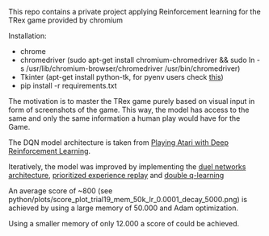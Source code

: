 This repo contains a private project applying Reinforcement learning for the TRex game provided by chromium 

Installation:
- chrome
- chromedriver (sudo apt-get install chromium-chromedriver &&
sudo ln -s /usr/lib/chromium-browser/chromedriver /usr/bin/chromedriver)
- Tkinter (apt-get install python-tk, for pyenv users check [this](https://stackoverflow.com/questions/22550068/python-not-configured-for-tk/31299142#31299142))
- pip install -r requirements.txt

The motivation is to master the TRex game purely based on visual input in form of screenshots of the game. This way, the model 
has access to the same and only the same information a human play would have for the Game.

The DQN model architecture is taken from [Playing Atari with Deep Reinforcement Learning](https://www.cs.toronto.edu/~vmnih/docs/dqn.pdf).

Iteratively, the model was improved by implementing the [duel networks architecture](http://proceedings.mlr.press/v48/wangf16.pdf), [prioritized experience replay](https://arxiv.org/pdf/1511.05952.pdf) and [double q-learning](https://arxiv.org/pdf/1509.06461.pdf)


An average score of ~800 (see python/plots/score_plot_trial19_mem_50k_lr_0.0001_decay_5000.png) is achieved by using a large 
memory of 50.000 and Adam optimization. 

Using a smaller memory of only 12.000 a score of could be achieved.
